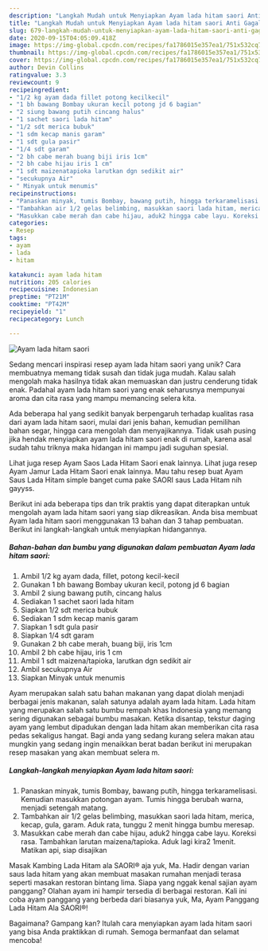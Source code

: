 ```yaml
---
description: "Langkah Mudah untuk Menyiapkan Ayam lada hitam saori Anti Gagal"
title: "Langkah Mudah untuk Menyiapkan Ayam lada hitam saori Anti Gagal"
slug: 679-langkah-mudah-untuk-menyiapkan-ayam-lada-hitam-saori-anti-gagal
date: 2020-09-15T04:05:09.418Z
image: https://img-global.cpcdn.com/recipes/fa1786015e357ea1/751x532cq70/ayam-lada-hitam-saori-foto-resep-utama.jpg
thumbnail: https://img-global.cpcdn.com/recipes/fa1786015e357ea1/751x532cq70/ayam-lada-hitam-saori-foto-resep-utama.jpg
cover: https://img-global.cpcdn.com/recipes/fa1786015e357ea1/751x532cq70/ayam-lada-hitam-saori-foto-resep-utama.jpg
author: Devin Collins
ratingvalue: 3.3
reviewcount: 9
recipeingredient:
- "1/2 kg ayam dada fillet potong kecilkecil"
- "1 bh bawang Bombay ukuran kecil potong jd 6 bagian"
- "2 siung bawang putih cincang halus"
- "1 sachet saori lada hitam"
- "1/2 sdt merica bubuk"
- "1 sdm kecap manis garam"
- "1 sdt gula pasir"
- "1/4 sdt garam"
- "2 bh cabe merah buang biji iris 1cm"
- "2 bh cabe hijau iris 1 cm"
- "1 sdt maizenatapioka larutkan dgn sedikit air"
- "secukupnya Air"
- " Minyak untuk menumis"
recipeinstructions:
- "Panaskan minyak, tumis Bombay, bawang putih, hingga terkaramelisasi. Kemudian masukkan potongan ayam. Tumis hingga berubah warna, menjadi setengah matang."
- "Tambahkan air 1/2 gelas belimbing, masukkan saori lada hitam, merica, kecap, gula, garam. Aduk rata, tunggu 2 menit hingga bumbu meresap."
- "Masukkan cabe merah dan cabe hijau, aduk2 hingga cabe layu. Koreksi rasa. Tambahkan larutan maizena/tapioka. Aduk lagi kira2 1menit. Matikan api, siap disajikan"
categories:
- Resep
tags:
- ayam
- lada
- hitam

katakunci: ayam lada hitam 
nutrition: 205 calories
recipecuisine: Indonesian
preptime: "PT21M"
cooktime: "PT42M"
recipeyield: "1"
recipecategory: Lunch

---
```



![Ayam lada hitam saori](https://img-global.cpcdn.com/recipes/fa1786015e357ea1/751x532cq70/ayam-lada-hitam-saori-foto-resep-utama.jpg)

Sedang mencari inspirasi resep ayam lada hitam saori yang unik? Cara membuatnya memang tidak susah dan tidak juga mudah. Kalau salah mengolah maka hasilnya tidak akan memuaskan dan justru cenderung tidak enak. Padahal ayam lada hitam saori yang enak seharusnya mempunyai aroma dan cita rasa yang mampu memancing selera kita.

Ada beberapa hal yang sedikit banyak berpengaruh terhadap kualitas rasa dari ayam lada hitam saori, mulai dari jenis bahan, kemudian pemilihan bahan segar, hingga cara mengolah dan menyajikannya. Tidak usah pusing jika hendak menyiapkan ayam lada hitam saori enak di rumah, karena asal sudah tahu triknya maka hidangan ini mampu jadi suguhan spesial.

Lihat juga resep Ayam Saos Lada Hitam Saori enak lainnya. Lihat juga resep Ayam Jamur Lada Hitam Saori enak lainnya. Mau tahu resep buat Ayam Saus Lada Hitam simple banget cuma pake SAORI saus Lada Hitam nih gayyss.


Berikut ini ada beberapa tips dan trik praktis yang dapat diterapkan untuk mengolah ayam lada hitam saori yang siap dikreasikan. Anda bisa membuat Ayam lada hitam saori menggunakan 13 bahan dan 3 tahap pembuatan. Berikut ini langkah-langkah untuk menyiapkan hidangannya.

<!--inarticleads1-->

##### Bahan-bahan dan bumbu yang digunakan dalam pembuatan Ayam lada hitam saori:

1. Ambil 1/2 kg ayam dada, fillet, potong kecil-kecil
1. Gunakan 1 bh bawang Bombay ukuran kecil, potong jd 6 bagian
1. Ambil 2 siung bawang putih, cincang halus
1. Sediakan 1 sachet saori lada hitam
1. Siapkan 1/2 sdt merica bubuk
1. Sediakan 1 sdm kecap manis garam
1. Siapkan 1 sdt gula pasir
1. Siapkan 1/4 sdt garam
1. Gunakan 2 bh cabe merah, buang biji, iris 1cm
1. Ambil 2 bh cabe hijau, iris 1 cm
1. Ambil 1 sdt maizena/tapioka, larutkan dgn sedikit air
1. Ambil secukupnya Air
1. Siapkan  Minyak untuk menumis


Ayam merupakan salah satu bahan makanan yang dapat diolah menjadi berbagai jenis makanan, salah satunya adalah ayam lada hitam. Lada hitam yang merupakan salah satu bumbu rempah khas Indonesia yang memang sering digunakan sebagai bumbu masakan. Ketika disantap, tekstur daging ayam yang lembut dipadukan dengan lada hitam akan memberikan cita rasa pedas sekaligus hangat. Bagi anda yang sedang kurang selera makan atau mungkin yang sedang ingin menaikkan berat badan berikut ini merupakan resep masakan yang akan membuat selera m. 

<!--inarticleads2-->

##### Langkah-langkah menyiapkan Ayam lada hitam saori:

1. Panaskan minyak, tumis Bombay, bawang putih, hingga terkaramelisasi. Kemudian masukkan potongan ayam. Tumis hingga berubah warna, menjadi setengah matang.
1. Tambahkan air 1/2 gelas belimbing, masukkan saori lada hitam, merica, kecap, gula, garam. Aduk rata, tunggu 2 menit hingga bumbu meresap.
1. Masukkan cabe merah dan cabe hijau, aduk2 hingga cabe layu. Koreksi rasa. Tambahkan larutan maizena/tapioka. Aduk lagi kira2 1menit. Matikan api, siap disajikan


Masak Kambing Lada Hitam ala SAORI® aja yuk, Ma. Hadir dengan varian saus lada hitam yang akan membuat masakan rumahan menjadi terasa seperti masakan restoran bintang lima. Siapa yang nggak kenal sajian ayam panggang? Olahan ayam ini hampir tersedia di berbagai restoran. Kali ini coba ayam panggang yang berbeda dari biasanya yuk, Ma, Ayam Panggang Lada Hitam Ala SAORI®! 

Bagaimana? Gampang kan? Itulah cara menyiapkan ayam lada hitam saori yang bisa Anda praktikkan di rumah. Semoga bermanfaat dan selamat mencoba!
